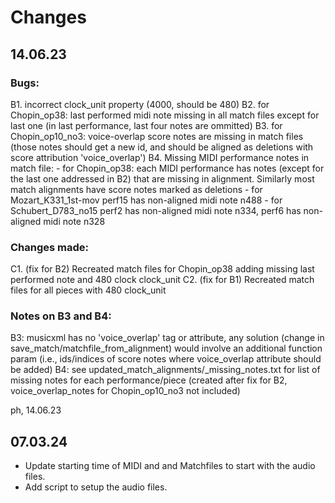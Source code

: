 # Changes

## 14.06.23

### Bugs:
B1. incorrect clock_unit property (4000, should be 480)
B2. for Chopin_op38: last performed midi note missing in all match files except for last one (in last performance, last four notes are ommitted)
B3. for Chopin_op10_no3: voice-overlap score notes are missing in match files (those notes should get a new id, and should be aligned as deletions with score attribution 'voice_overlap')
B4. Missing MIDI performance notes in match file: 
    - for Chopin_op38: each MIDI performance has notes (except for the last one addressed in B2) that are missing in alignment. Similarly most match alignments have score notes marked as deletions
    - for Mozart_K331_1st-mov perf15 has non-aligned midi note n488
    - for Schubert_D783_no15 perf2 has non-aligned midi note n334, perf6 has non-aligned midi note n328
    

### Changes made:
C1. (fix for B2) Recreated match files for Chopin_op38 adding missing last performed note and 480 clock clock_unit 
C2. (fix for B1) Recreated match files for all pieces with 480 clock_unit


### Notes on B3 and B4:
B3: musicxml has no 'voice_overlap' tag or attribute, any solution (change in save_match/matchfile_from_alignment) would involve an additional function param (i.e., ids/indices of score notes where voice_overlap attribute should be added)
B4: see updated_match_alignments/_missing_notes.txt for list of missing notes for each performance/piece (created after fix for B2, voice_overlap_notes for Chopin_op10_no3 not included)

ph, 14.06.23

## 07.03.24

* Update starting time of MIDI and and Matchfiles to start with the audio files.
* Add script to setup the audio files.